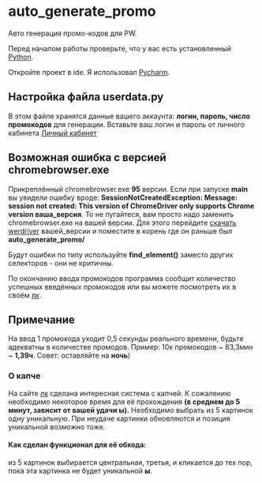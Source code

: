 # auto_generate_promo
Авто генерация промо-кодов для PW.

Перед началом работы проверьте, что у вас есть установленный [Python](https://www.python.org/downloads/).

Откройте проект в ide. Я использовал [Pycharm](https://www.jetbrains.com/ru-ru/pycharm/).

## Настройка файла userdata.py
В этом файле хранятся данные вашего аккаунта: **логин, пароль, число промокодов** для генерации.
Вставьте ваш логин и пароль от личного кабинета [Личный кабинет](https://funline.pw/lk/)

## Возможная ошибка с версией chromebrowser.exe
Прикреплённый chromebrowser.exe **95** версии.
Если при запуске __main__ вы увидели ошибку вроде:
__SessionNotCreatedException: Message: session not created: This version of ChromeDriver only supports Chrome version ваша_версия__.
То не пугайтеся, вам просто надо заменить chromebrowser.exe на вашей версии.
Для этого перейдите [скачать werdriver](https://chromedriver.chromium.org/downloads) вашей_версии и поместите в корень где он раньше был __auto_generate_promo/__

Будут ошибки по типу используйте __find_element()__ заместо других селекторов - они не критичны.

По окончанию ввода промокодов программа сообщит количество успешных введённых промокодов или вы можете посмотреть их в своём [лк](https://funline.pw/lk/).

## Примечание
На ввод 1 промокода уходит 0,5 секунды реального времени, будьте адекватны в количестве промодов.
Пример: 10к промокодов ~ 83,3мин ~ **1,39ч**.
Совет: оставляйте на __ночь__)

### О капче
На сайте [лк](https://funline.pw/lk/) сделана интересная система с капчей.
К сожалению необходимо некоторое время для её прохождения __(в среднем до 5 минут, зависит от вашей удачи **ы**).__
Необходимо выбрать из 5 картинок одну уникальную.
При неудаче картинки обновляются и позиция уникальной возможно тоже.
#### Как сделан функционал для её обхода:
из 5 картинок выбирается центральная, третья, и кликается до тех пор, пока эта картинка не будет уникальной **ы**.
